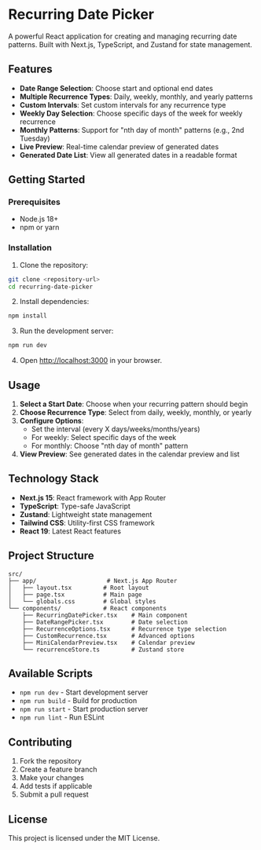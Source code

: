 # Recurring Date Picker

A powerful React application for creating and managing recurring date patterns. Built with Next.js, TypeScript, and Zustand for state management.

## Features

- **Date Range Selection**: Choose start and optional end dates
- **Multiple Recurrence Types**: Daily, weekly, monthly, and yearly patterns
- **Custom Intervals**: Set custom intervals for any recurrence type
- **Weekly Day Selection**: Choose specific days of the week for weekly recurrence
- **Monthly Patterns**: Support for "nth day of month" patterns (e.g., 2nd Tuesday)
- **Live Preview**: Real-time calendar preview of generated dates
- **Generated Date List**: View all generated dates in a readable format

## Getting Started

### Prerequisites

- Node.js 18+ 
- npm or yarn

### Installation

1. Clone the repository:
```bash
git clone <repository-url>
cd recurring-date-picker
```

2. Install dependencies:
```bash
npm install
```

3. Run the development server:
```bash
npm run dev
```

4. Open [http://localhost:3000](http://localhost:3000) in your browser.

## Usage

1. **Select a Start Date**: Choose when your recurring pattern should begin
2. **Choose Recurrence Type**: Select from daily, weekly, monthly, or yearly
3. **Configure Options**:
   - Set the interval (every X days/weeks/months/years)
   - For weekly: Select specific days of the week
   - For monthly: Choose "nth day of month" pattern
4. **View Preview**: See generated dates in the calendar preview and list

## Technology Stack

- **Next.js 15**: React framework with App Router
- **TypeScript**: Type-safe JavaScript
- **Zustand**: Lightweight state management
- **Tailwind CSS**: Utility-first CSS framework
- **React 19**: Latest React features

## Project Structure

```
src/
├── app/                    # Next.js App Router
│   ├── layout.tsx         # Root layout
│   ├── page.tsx           # Main page
│   └── globals.css        # Global styles
└── components/            # React components
    ├── RecurringDatePicker.tsx    # Main component
    ├── DateRangePicker.tsx        # Date selection
    ├── RecurrenceOptions.tsx      # Recurrence type selection
    ├── CustomRecurrence.tsx       # Advanced options
    ├── MiniCalendarPreview.tsx    # Calendar preview
    └── recurrenceStore.ts         # Zustand store
```

## Available Scripts

- `npm run dev` - Start development server
- `npm run build` - Build for production
- `npm run start` - Start production server
- `npm run lint` - Run ESLint

## Contributing

1. Fork the repository
2. Create a feature branch
3. Make your changes
4. Add tests if applicable
5. Submit a pull request

## License

This project is licensed under the MIT License.
